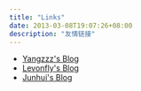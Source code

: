```yaml
---
title: "Links"
date: 2013-03-08T19:07:26+08:00
description: "友情链接"
---
```


- [Yangzzz's Blog](https://myxy99.cn/ "Yangzzz's Blog")
- [Levonfly's Blog](https://www.liuvv.com/ "Levonfly's Blog")
- [Junhui's Blog](https://geker.net/ "Junhui's Blog")



